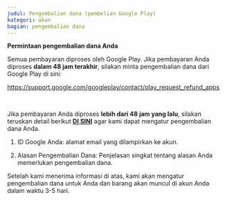 ```yaml
---
judul: Pengembalian dana (pembelian Google Play)
kategori: akun
bagian: pengembalian dana
---
```

**Permintaan pengembalian dana Anda**

Semua pembayaran diproses oleh Google Play. Jika pembayaran Anda diproses **dalam 48 jam terakhir**, silakan minta pengembalian dana dari Google Play di sini:

<https://support.google.com/googleplay/contact/play_request_refund_apps>

 

Jika pembayaran Anda diproses **lebih dari 48 jam yang lalu**, silakan teruskan detail berikut **[DI SINI](https://help.Studycat.com/hc/en-gb/requests/new)** agar kami dapat mengatur pengembalian dana Anda.

1. ID Google Anda: alamat email yang dilampirkan ke akun.

2. Alasan Pengembalian Dana: Penjelasan singkat tentang alasan Anda memerlukan pengembalian dana.

Setelah kami menerima informasi di atas, kami akan mengatur pengembalian dana untuk Anda dan barang akan muncul di akun Anda dalam waktu 3\-5 hari.